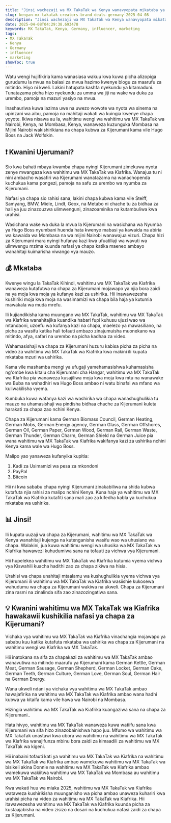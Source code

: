 ```yaml
---
title: "Jinsi wachezaji wa MX TakaTak wa Kenya wanavyopata mikataba ya chapa nchini Ujerumani"
slug: kenyan-mx-takatak-creators-brand-deals-germany-2025-04-08
description: "Jinsi wachezaji wa MX TakaTak wa Kenya wanavyopata mikataba ya chapa nchini Ujerumani"
date: 2025-04-08T04:29:38.693478
keywords: MX TakaTak, Kenya, Germany, influencer, marketing
tags:
- MX TakaTak
- Kenya
- Germany
- influencer
- marketing
showToc: true
---
```


Watu wengi hujifikiria kama wanasiasa wakuu kwa kuwa picha alizopiga gurudumu la mvua na balasi za mvua hazimo kwenye blogu za maarufu za mitindo. Hiyo ni kweli. Lakini hatupata kashfa nyekundu ya kitamaduni. Tunatazama picha hizo nyekundu za umma wa jiji na wake wa duka za urembo, pamoja na mazuri yasiyo na mvua.

Inashauriwa kuwa lazima uwe na uwezo wowote wa nyota wa sinema na upinzani wa aibu, pamoja na mahitaji wakati wa kuingia kwenye chapa yoyote. Ikiwa nisawa au la, wahitimu wengi wa wahitimu wa MX TakaTak wa Nairobi, Kenya, na Mombasa, Kenya, wanaweza kuzunguka Mombasa na Mijini Nairobi wakishirikiana na chapa kubwa za Kijerumani kama vile Hugo Boss na Jack Wolfskin.

## ❗ Kwanini Ujerumani?

Sio kwa bahati mbaya kwamba chapa nyingi Kijerumani zimekuwa nyota zenye mwangaza kwa wahitimu wa MX TakaTak wa Kiafrika. Wanajua tu ni nini ambacho wasafiri wa Kijerumani wanatazama na wanachopenda kuchukua kama pongezi, pamoja na safu za urembo wa nyumba za Kijerumani.

Nafasi ya chapa sio rahisi sana, lakini chapa kubwa kama vile Steiff, Samyang, BMW, Miele, Lindt, Geox, na Metabo ni chache tu za bidhaa za hali ya juu zinazouzwa ulimwenguni, zinazoaminika na kutambuliwa kwa urahisi.

Wasichana wake wa duka la mvua la Kijerumani na wasichana wa Nyumba ya Hugo Boss nyumbani huenda hata kwenye mabasi ya kawaida na abiria wa kawaida wa Mombasa na wa mijini Nairobi wanawajua vizuri. Chapa hizi za Kijerumani mara nyingi hufanya kazi kwa ufuatiliaji wa wavuti wa ulimwengu mzima kuunda nafasi ya chapa katika maeneo ambayo wanahitaji kuimarisha viwango vya mauzo.

## 💰 Mkataba

Kwenye wingu la TakaTak Kihindi, wahitimu wa MX TakaTak wa Kiafrika wanaweza kutafutwa na chapa za Kijerumani mojawapo ya njia bora zaidi na ya moja kwa moja ya kufanya kazi za ushirika. Hii inawawezesha kushiriki moja kwa moja na wasimamizi wa chapa bila haja ya kutumia mawakala wa muda mrefu.

Ili kujiandikisha kama muungano wa MX TakaTak, wahitimu wa MX TakaTak wa Kiafrika wanahitajika kuandika habari fupi kuhusu ujuzi wao wa mtandaoni, uzoefu wa kufanya kazi na chapa, maelezo ya mawasiliano, na picha za wasifu katika hali tofauti ambazo zinajumuisha muonekano wa mitindo, afya, safari na urembo na picha kadhaa za video.

Wahamasishaji wa chapa za Kijerumani huzuru kabisa picha za picha na video za wahitimu wa MX TakaTak wa Kiafrika kwa makini ili kupata mkataba mzuri wa ushirika.

Kama vile mashamba mengi ya ufugaji yamehamasishwa kuhamasisha ng'ombe kwa kitalu cha Kijerumani cha Hangar, wahitimu wa MX TakaTak wa Kiafrika pia wanaweza kusajiliwa moja kwa moja kwa mtu na wanawake wa Buba na wahadhiri wa Hugo Boss ambao ni watu binafsi wa mfano wa kuliwakilisha vyema.


Kumbuka kuwa wafanya kazi wa washirika wa chapa wanashughulikia tu mauzo na uhamasishaji wa pindisha bidhaa chache za Kijerumani kuleta harakati za chapa zao nchini Kenya.

Chapa za Kijerumani kama German Biomass Council, German Heating, German Mobs, German Energy agency, German Glass, German Offshores, German Oil, German Paper, German Wood, German Rail, German Waste, German Thunder, German Charm, German Shield na German Juice pia wana wahitimu wa MX TakaTak wa Kiafrika wakifanya kazi za ushirika nchini Kenya kama wale wa Hugo Boss.


Malipo yao yanaweza kufanyika kupitia:

1. Kadi za Usimamizi wa pesa za mkondoni
2. PayPal
3. Bitcoin

Hii ni kwa sababu chapa nyingi Kijerumani zinakabiliwa na shida kubwa kutafuta njia rahisi za malipo nchini Kenya. Kuna haja ya wahitimu wa MX TakaTak wa Kiafrika kutafiti sana mali zao za kifedha kabla ya kuchukua mkataba wa ushirika.

## 📊 Jinsi!

Ili kupata uuzaji wa chapa za Kijerumani, wahitimu wa MX TakaTak wa Kenya wanahitaji kujenga na kutenganisha wasifu wao wa uhusiano wa chapa. Walakini, jua kuwa wahitimu wengi wa uhusika wa MX TakaTak wa Kiafrika hawawezi kuhudumiwa sana na tofauti za vichwa vya Kijerumani.

Hii hupelekea wahitimu wa MX TakaTak wa Kiafrika kutumia vyema vichwa vya Kiswahili kuacha hadithi zao za chapa zikiwa na hisia.

Urahisi wa chapa unahitaji mtaalamu wa kushughulikia vyema vichwa vya Kijerumani ili wahitimu wa MX TakaTak wa Kiafrika wasiishie kukosewa wahudumu wa chapa za Kijerumani wakiwa na ukweli. Chapa za Kijerumani zina rasmi na zinalinda sifa zao zinazozingatiwa sana.

## 💡 Kwanini wahitimu wa MX TakaTak wa Kiafrika hawakawii kushikilia nafasi ya chapa za Kijerumani?

Vichaka vya wahitimu wa MX TakaTak wa Kiafrika vinachangia mojawapo ya sababu kuu katika kutafuta mkataba wa ushirika wa chapa za Kijerumani na wahitimu wengi wa Kiafrika wa MX TakaTak.

Hii inatokana na sifa za chapakazi za wahitimu wa MX TakaTak ambao wanavutiwa na mitindo maarufu ya Kijerumani kama German Kettle, German Meat, German Sausage, German Shepherd, German Locket, German Cake, German Teeth, German Culture, German Love, German Soul, German Hair na German Energy.

Wana ukweli ndani ya vichaka vya wahitimu wa MX TakaTak ambao hawajafirika na wahitimu wa MX TakaTak wa Kiafrika ambao wana hadhi kubwa ya kitaifa kama vile hawa wa Nairobi na Mombasa.

Hizingia wahitimu wa MX TakaTak wa Kiafrika kuangaziwa sana na chapa za Kijerumani..


Hata hivyo, wahitimu wa MX TakaTak wanaweza kuwa watiifu sana kwa Kijerumani wa sifa hizo zinazobainishwa hapo juu. Mfumo wa wahitimu wa MX TakaTak unastawi kwa ubora wa wahitimu na wahitimu wa MX TakaTak wa Kiafrika wanajifunza mbinu bora zaidi za kimaadili za wahitimu wa MX TakaTak wa kigeni.

Hii inabaini tofauti kati ya wahitimu wa MX TakaTak wa Kiafrika na wahitimu wa MX TakaTak wa Kiafrika ambao wamekuwa wahitimu wa MX TakaTak wa bisikeli akina Donnie na wahitimu wa MX TakaTak wa Kiafrika ambao wamekuwa wakiitwa wahitimu wa MX TakaTak wa Mombasa au wahitimu wa MX TakaTak wa Nairobi.

Kwa wakati huu wa miaka 2025, wahitimu wa MX TakaTak wa Kiafrika wataweza kushirikisha muunganisho wa picha ambao unaweza kuhariri kwa urahisi picha na video za wahitimu wa MX TakaTak wa Kiafrika. Hii itawawezesha wahitimu wa MX TakaTak wa Kiafrika kuunda picha za kustaajabisha na video zisizo na dosari na kuchukua nafasi zaidi za chapa za Kijerumani.